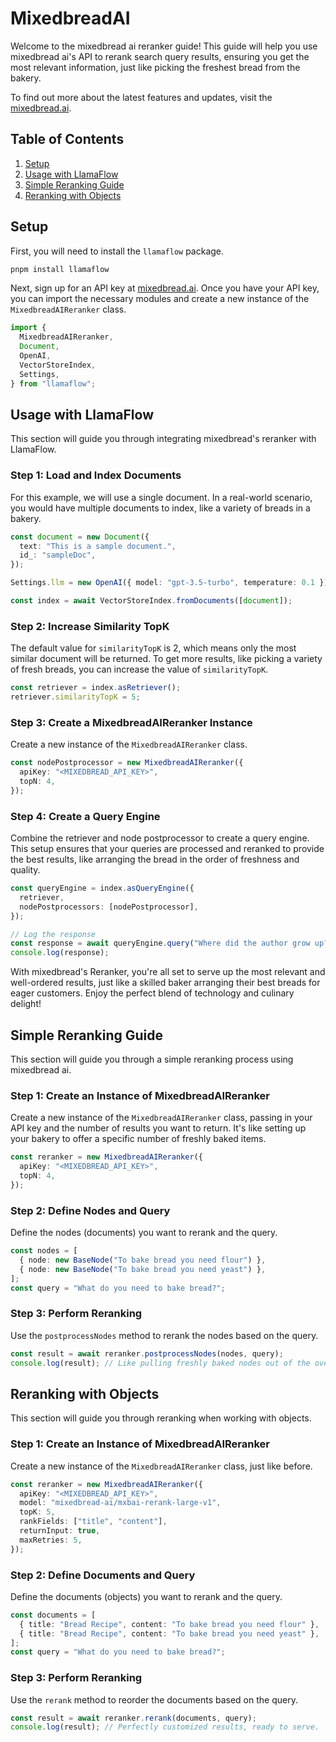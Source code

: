 # MixedbreadAI

Welcome to the mixedbread ai reranker guide! This guide will help you use mixedbread ai's API to rerank search query results, ensuring you get the most relevant information, just like picking the freshest bread from the bakery.

To find out more about the latest features and updates, visit the [mixedbread.ai](https://mixedbread.ai/).

## Table of Contents

1. [Setup](#setup)
2. [Usage with LlamaFlow](#integration-with-llamaflow)
3. [Simple Reranking Guide](#simple-reranking-guide)
4. [Reranking with Objects](#reranking-with-objects)

## Setup

First, you will need to install the `llamaflow` package.

```bash
pnpm install llamaflow
```

Next, sign up for an API key at [mixedbread.ai](https://mixedbread.ai/). Once you have your API key, you can import the necessary modules and create a new instance of the `MixedbreadAIReranker` class.

```ts
import {
  MixedbreadAIReranker,
  Document,
  OpenAI,
  VectorStoreIndex,
  Settings,
} from "llamaflow";
```

## Usage with LlamaFlow

This section will guide you through integrating mixedbread's reranker with LlamaFlow.

### Step 1: Load and Index Documents

For this example, we will use a single document. In a real-world scenario, you would have multiple documents to index, like a variety of breads in a bakery.

```ts
const document = new Document({
  text: "This is a sample document.",
  id_: "sampleDoc",
});

Settings.llm = new OpenAI({ model: "gpt-3.5-turbo", temperature: 0.1 });

const index = await VectorStoreIndex.fromDocuments([document]);
```

### Step 2: Increase Similarity TopK

The default value for `similarityTopK` is 2, which means only the most similar document will be returned. To get more results, like picking a variety of fresh breads, you can increase the value of `similarityTopK`.

```ts
const retriever = index.asRetriever();
retriever.similarityTopK = 5;
```

### Step 3: Create a MixedbreadAIReranker Instance

Create a new instance of the `MixedbreadAIReranker` class.

```ts
const nodePostprocessor = new MixedbreadAIReranker({
  apiKey: "<MIXEDBREAD_API_KEY>",
  topN: 4,
});
```

### Step 4: Create a Query Engine

Combine the retriever and node postprocessor to create a query engine. This setup ensures that your queries are processed and reranked to provide the best results, like arranging the bread in the order of freshness and quality.

```ts
const queryEngine = index.asQueryEngine({
  retriever,
  nodePostprocessors: [nodePostprocessor],
});

// Log the response
const response = await queryEngine.query("Where did the author grow up?");
console.log(response);
```

With mixedbread's Reranker, you're all set to serve up the most relevant and well-ordered results, just like a skilled baker arranging their best breads for eager customers. Enjoy the perfect blend of technology and culinary delight!

## Simple Reranking Guide

This section will guide you through a simple reranking process using mixedbread ai.

### Step 1: Create an Instance of MixedbreadAIReranker

Create a new instance of the `MixedbreadAIReranker` class, passing in your API key and the number of results you want to return. It's like setting up your bakery to offer a specific number of freshly baked items.

```ts
const reranker = new MixedbreadAIReranker({
  apiKey: "<MIXEDBREAD_API_KEY>",
  topN: 4,
});
```

### Step 2: Define Nodes and Query

Define the nodes (documents) you want to rerank and the query.

```ts
const nodes = [
  { node: new BaseNode("To bake bread you need flour") },
  { node: new BaseNode("To bake bread you need yeast") },
];
const query = "What do you need to bake bread?";
```

### Step 3: Perform Reranking

Use the `postprocessNodes` method to rerank the nodes based on the query.

```ts
const result = await reranker.postprocessNodes(nodes, query);
console.log(result); // Like pulling freshly baked nodes out of the oven.
```

## Reranking with Objects

This section will guide you through reranking when working with objects.

### Step 1: Create an Instance of MixedbreadAIReranker

Create a new instance of the `MixedbreadAIReranker` class, just like before.

```ts
const reranker = new MixedbreadAIReranker({
  apiKey: "<MIXEDBREAD_API_KEY>",
  model: "mixedbread-ai/mxbai-rerank-large-v1",
  topK: 5,
  rankFields: ["title", "content"],
  returnInput: true,
  maxRetries: 5,
});
```

### Step 2: Define Documents and Query

Define the documents (objects) you want to rerank and the query.

```ts
const documents = [
  { title: "Bread Recipe", content: "To bake bread you need flour" },
  { title: "Bread Recipe", content: "To bake bread you need yeast" },
];
const query = "What do you need to bake bread?";
```

### Step 3: Perform Reranking

Use the `rerank` method to reorder the documents based on the query.

```ts
const result = await reranker.rerank(documents, query);
console.log(result); // Perfectly customized results, ready to serve.
```
